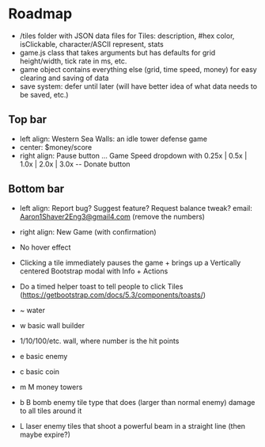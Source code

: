 # Roadmap

- /tiles folder with JSON data files for Tiles: description, #hex color, isClickable, character/ASCII represent, stats
- game.js class that takes arguments but has defaults for grid height/width, tick rate in ms, etc.
- game object contains everything else (grid, time speed, money) for easy clearing and saving of data
- save system: defer until later (will have better idea of what data needs to be saved, etc.)

## Top bar

- left align: Western Sea Walls: an idle tower defense game
- center: $money/score
- right align: Pause button ... Game Speed dropdown with 0.25x | 0.5x | 1.0x | 2.0x | 3.0x -- Donate button

## Bottom bar

- left align: Report bug? Suggest feature? Request balance tweak? email: Aaron1Shaver2Eng3@gmail4.com (remove the numbers)
- right align: New Game (with confirmation)

- No hover effect
- Clicking a tile immediately pauses the game + brings up a Vertically centered Bootstrap modal with Info + Actions
- Do a timed helper toast to tell people to click Tiles (https://getbootstrap.com/docs/5.3/components/toasts/)

- ~ water
- w basic wall builder
- 1/10/100/etc. wall, where number is the hit points
- e basic enemy
- c basic coin
- m M money towers
- b B bomb enemy tile type that does (larger than normal enemy) damage to all tiles around it
- L laser enemy tiles that shoot a powerful beam in a straight line (then maybe expire?)

